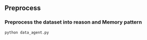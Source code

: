 ## Preprocess

### Preprocess the dataset into reason and Memory pattern
```
python data_agent.py
```
